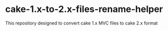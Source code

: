 # cake-1.x-to-2.x-files-rename-helper
This repository designed to convert cake 1.x MVC files to cake 2.x format
